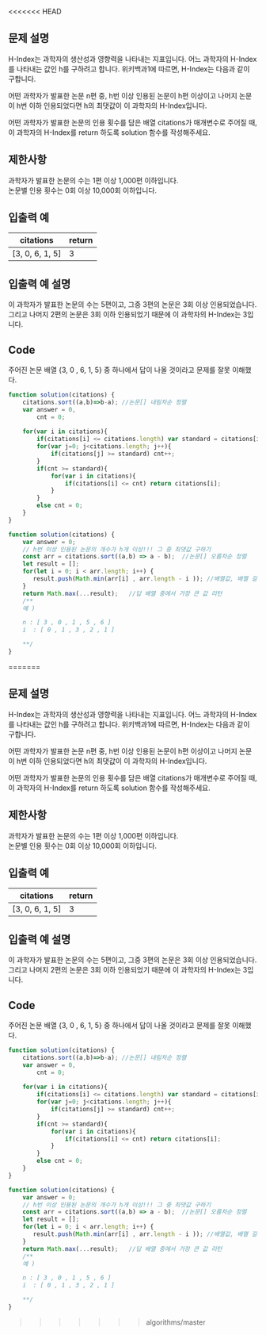<<<<<<< HEAD
## 문제 설명
H-Index는 과학자의 생산성과 영향력을 나타내는 지표입니다. 어느 과학자의 H-Index를 나타내는 값인 h를 구하려고 합니다. 위키백과1에 따르면, H-Index는 다음과 같이 구합니다.   

어떤 과학자가 발표한 논문 n편 중, h번 이상 인용된 논문이 h편 이상이고 나머지 논문이 h번 이하 인용되었다면 h의 최댓값이 이 과학자의 H-Index입니다.   

어떤 과학자가 발표한 논문의 인용 횟수를 담은 배열 citations가 매개변수로 주어질 때, 이 과학자의 H-Index를 return 하도록 solution 함수를 작성해주세요.   

## 제한사항
과학자가 발표한 논문의 수는 1편 이상 1,000편 이하입니다.    
논문별 인용 횟수는 0회 이상 10,000회 이하입니다.             
## 입출력 예
|citations|return|
|---|---|
|[3, 0, 6, 1, 5]|3|
## 입출력 예 설명
이 과학자가 발표한 논문의 수는 5편이고, 그중 3편의 논문은 3회 이상 인용되었습니다. 그리고 나머지 2편의 논문은 3회 이하 인용되었기 때문에 이 과학자의 H-Index는 3입니다.    
## Code
주어진 논문 배열 {3, 0 , 6, 1, 5} 중 하나에서 답이 나올 것이라고 문제를 잘못 이해했다.
```javascript
function solution(citations) {
    citations.sort((a,b)=>b-a); //논문[] 내림차순 정렬
    var answer = 0,
        cnt = 0;
    
    for(var i in citations){
        if(citations[i] <= citations.length) var standard = citations[i];
        for(var j=0; j<citations.length; j++){
            if(citations[j] >= standard) cnt++;
        }
        if(cnt >= standard){
            for(var i in citations){
                if(citations[i] <= cnt) return citations[i];
            }
        }
        else cnt = 0;
    }
}
```

```javascript
function solution(citations) {
    var answer = 0;
    // h번 이상 인용된 논문의 개수가 h개 이상!!! 그 중 최댓값 구하기
    const arr = citations.sort((a,b) => a - b);  //논문[] 오름차순 정렬
    let result = [];
    for(let i = 0; i < arr.length; i++) {     
       result.push(Math.min(arr[i] , arr.length - i )); //배열값, 배열 길이를 i만큼 줄여나가면서 더 작은 값 뽑아 답 배열에 저장
    }
    return Math.max(...result);   //답 배열 중에서 가장 큰 값 리턴
    /**
    예 )

    n : [ 3 , 0 , 1 , 5 , 6 ]
    i  : [ 0 , 1 , 3 , 2 , 1 ]

    **/
}
```
=======
## 문제 설명
H-Index는 과학자의 생산성과 영향력을 나타내는 지표입니다. 어느 과학자의 H-Index를 나타내는 값인 h를 구하려고 합니다. 위키백과1에 따르면, H-Index는 다음과 같이 구합니다.   

어떤 과학자가 발표한 논문 n편 중, h번 이상 인용된 논문이 h편 이상이고 나머지 논문이 h번 이하 인용되었다면 h의 최댓값이 이 과학자의 H-Index입니다.   

어떤 과학자가 발표한 논문의 인용 횟수를 담은 배열 citations가 매개변수로 주어질 때, 이 과학자의 H-Index를 return 하도록 solution 함수를 작성해주세요.   

## 제한사항
과학자가 발표한 논문의 수는 1편 이상 1,000편 이하입니다.    
논문별 인용 횟수는 0회 이상 10,000회 이하입니다.             
## 입출력 예
|citations|return|
|---|---|
|[3, 0, 6, 1, 5]|3|
## 입출력 예 설명
이 과학자가 발표한 논문의 수는 5편이고, 그중 3편의 논문은 3회 이상 인용되었습니다. 그리고 나머지 2편의 논문은 3회 이하 인용되었기 때문에 이 과학자의 H-Index는 3입니다.    
## Code
주어진 논문 배열 {3, 0 , 6, 1, 5} 중 하나에서 답이 나올 것이라고 문제를 잘못 이해했다.
```javascript
function solution(citations) {
    citations.sort((a,b)=>b-a); //논문[] 내림차순 정렬
    var answer = 0,
        cnt = 0;
    
    for(var i in citations){
        if(citations[i] <= citations.length) var standard = citations[i];
        for(var j=0; j<citations.length; j++){
            if(citations[j] >= standard) cnt++;
        }
        if(cnt >= standard){
            for(var i in citations){
                if(citations[i] <= cnt) return citations[i];
            }
        }
        else cnt = 0;
    }
}
```

```javascript
function solution(citations) {
    var answer = 0;
    // h번 이상 인용된 논문의 개수가 h개 이상!!! 그 중 최댓값 구하기
    const arr = citations.sort((a,b) => a - b);  //논문[] 오름차순 정렬
    let result = [];
    for(let i = 0; i < arr.length; i++) {     
       result.push(Math.min(arr[i] , arr.length - i )); //배열값, 배열 길이를 i만큼 줄여나가면서 더 작은 값 뽑아 답 배열에 저장
    }
    return Math.max(...result);   //답 배열 중에서 가장 큰 값 리턴
    /**
    예 )

    n : [ 3 , 0 , 1 , 5 , 6 ]
    i  : [ 0 , 1 , 3 , 2 , 1 ]

    **/
}
```
>>>>>>> algorithms/master
